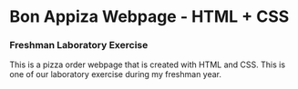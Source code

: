 # Bon Appiza Webpage - HTML + CSS
### Freshman Laboratory Exercise
This is a pizza order webpage that is created with HTML and CSS. This is one of our laboratory exercise during my freshman year.
